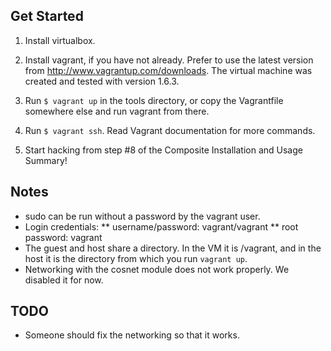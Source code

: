 
Get Started
-----------

1. Install virtualbox.

2. Install vagrant, if you have not already. Prefer to use the latest version from http://www.vagrantup.com/downloads. The virtual machine was created and tested with version 1.6.3.

3. Run `$ vagrant up` in the tools directory, or copy the Vagrantfile somewhere else and run vagrant from there.

4. Run `$ vagrant ssh`. Read Vagrant documentation for more commands.

5. Start hacking from step #8 of the Composite Installation and Usage Summary!

Notes
-----
* sudo can be run without a password by the vagrant user.
* Login credentials:
** username/password: vagrant/vagrant
** root password: vagrant
* The guest and host share a directory. In the VM it is /vagrant, and in the host it is the directory from which you run `vagrant up`.
* Networking with the cosnet module does not work properly. We disabled it for now.

TODO
----
* Someone should fix the networking so that it works.
